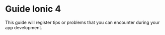 # Guide Ionic 4
This guide will register tips or problems that you can encounter during your app development.
